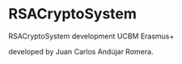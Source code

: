 # RSACryptoSystem
RSACryptoSystem development UCBM Erasmus+

developed by Juan Carlos Andújar Romera.
